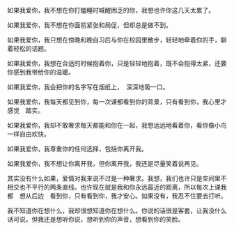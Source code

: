 如果我爱你，我不想在你打瞌睡时喊醒困乏的你，我想也许你这几天太累了。

如果我爱你，我不想在你面前紧张和局促，但却总是做不到。

如果我爱你，我只想在傍晚和晚自习后与你在校园里散步，轻轻地牵着你的手，聊着轻松的话题。

如果我爱你，我想在合适的时候抱着你，只是轻轻地抱着，既不会抱得太紧，还要你感到我带给你的温暖。

如果我爱你，我会把你的名字写在烟纸上，　深深地吸一口。

如果我爱你，我每天都见到你，每一次课都看到你的背景，只有看到你，我心里才感觉　踏实。

如果我爱你，我却不敢奢求每天都能和你在一起，我想远远地看着你，看你像小鸟一样自由欢快。

如果我爱你，我尊重你的任何选择，包括你离开我。

如果我爱你，我不想让你离开我，但你离开我，我还是尽量笑着说再见。

其实没有什么如果，爱情对我来说不过是一种奢求。我想，我们也许只是空间里不相交也不平行的两条直线。也许现在就是我和你永远最近的距离，所以每次上课我都　想从后边　看到你，只有看到你，我才安心。如果没有，我忍不住要去打听。

我不知道你在想什么，我却很想知道你在想什么。你说的话很是客套，让我没什么话可说。但我还是想听你说，想听到你的声音，想看到你的笑脸。